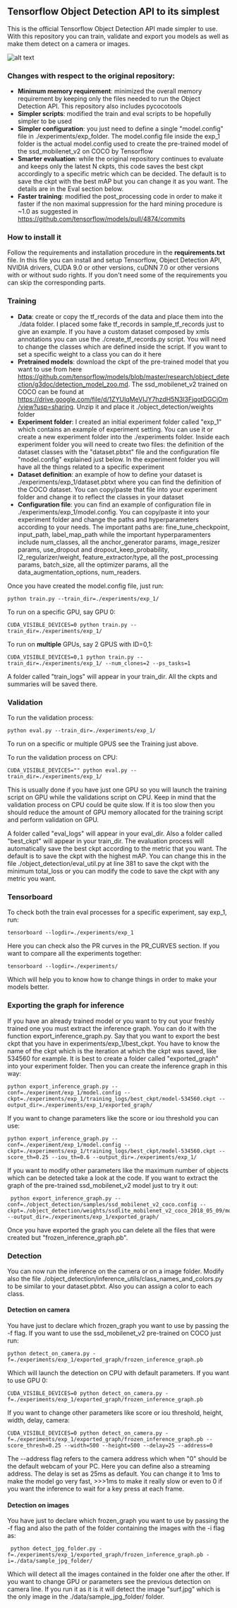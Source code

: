 ## Tensorflow Object Detection API to its simplest

This is the official Tensorflow Object Detection API made simpler to use. With this repository you can train, validate and export you models as well as make them detect on a camera or images.

![alt text](https://raw.githubusercontent.com/simo23/tf-object-detection-api/master/data/surf_det.png)

### Changes with respect to the original repository:

- **Minimum memory requirement**: minimized the overall memory requirement by keeping only the files needed to run the Object Detection API. This repository also includes pycocotools
- **Simpler scripts**: modified the train and eval scripts to be hopefully simpler to be used
- **Simpler configuration**: you just need to define a single "model.config" file in ./experiments/exp_folder. The model.config file inside the exp_1 folder is the actual model.config used to create the pre-trained model of the ssd_mobilenet_v2 on COCO by Tensorflow
- **Smarter evaluation**: while the original repository continues to evaluate and keeps only the latest N ckpts, this code saves the best ckpt accordingly to a specific metric which can be decided. The default is to save the ckpt with the best mAP but you can change it as you want. The details are in the Eval section below. 
- **Faster training**: modified the post_processing code in order to make it faster if the non maximal suppression for the hard mining procedure is ~1.0 as suggested in https://github.com/tensorflow/models/pull/4874/commits

### How to install it

Follow the requirements and installation procedure in the **requirements.txt** file. In this file you can install and setup Tensorflow, Object Detection API, NVIDIA drivers, CUDA 9.0 or other versions, cuDNN 7.0 or other versions with or without sudo rights. If you don't need some of the requirements you can skip the corresponding parts. 

### Training 

- **Data**: create or copy the tf_records of the data and place them into the ./data folder. I placed some fake tf_records in sample_tf_records just to give an example. If you have a custom dataset composed by xmls annotations you can use the ./create_tf_records.py script. You will need to change the classes which are defined inside the script. If you want to set a specific weight to a class you can do it here
- **Pretrained models**: download the ckpt of the pre-trained model that you want to use from here https://github.com/tensorflow/models/blob/master/research/object_detection/g3doc/detection_model_zoo.md. The ssd_mobilenet_v2 trained on COCO can be found at https://drive.google.com/file/d/1ZYUlqMeVIJY7hzdH5N3l3FjqotDGCjOm/view?usp=sharing. Unzip it and place it ./object_detection/weights folder 
- **Experiment folder**: I created an initial experiment folder called "exp_1" which contains an example of experiment setting. You can use it or create a new experiment folder into the ./experiments folder. Inside each experiment folder you will need to create two files: the definition of the dataset classes with the "dataset.pbtxt" file and the configuration file "model.config" explained just below. In the experiment folder you will have all the things related to a specific experiment 
- **Dataset definition**: an example of how to define your dataset is ./experiments/exp_1/dataset.pbtxt where you can find the definition of the COCO dataset. You can copy/paste that file into your experiment folder and change it to reflect the classes in your dataset
- **Configuration file**: you can find an example of configuration file in ./experiments/exp_1/model.config. You can copy/paste it into your experiment folder and change the paths and hyperparameters according to your needs. The important paths are: fine_tune_checkpoint, input_path, label_map_path while the important hyperparamenters include num_classes, all the anchor_generator params, image_resizer params, use_dropout and dropout_keep_probability, l2_regularizer/weight, feature_extractor/type, all the post_processing params, batch_size, all the optimizer params, all the data_augmentation_options, num_readers. 

Once you have created the model.config file, just run:

    python train.py --train_dir=./experiments/exp_1/

To run on a specific GPU, say GPU 0:

    CUDA_VISIBLE_DEVICES=0 python train.py --train_dir=./experiments/exp_1/

To run on **multiple** GPUs, say 2 GPUS with ID=0,1:

    CUDA_VISIBLE_DEVICES=0,1 python train.py --train_dir=./experiments/exp_1/ --num_clones=2 --ps_tasks=1

A folder called "train_logs" will appear in your train_dir. All the ckpts and summaries will be saved there.
    
### Validation

To run the validation process:

    python eval.py --train_dir=./experiments/exp_1/

To run on a specific or multiple GPUS see the Training just above.

To run the validation process on CPU:

    CUDA_VISIBLE_DEVICES="" python eval.py --train_dir=./experiments/exp_1/

This is usually done if you have just one GPU so you will launch the training script on GPU while the validations script on CPU. Keep in mind that the validation process on CPU could be quite slow. If it is too slow then you should reduce the amount of GPU memory allocated for the training script and perform validation on GPU.

A folder called "eval_logs" will appear in your eval_dir. Also a folder called "best_ckpt" will appear in your train_dir. The evaluation process will automatically save the best
ckpt according to the metric that you want. The default is to save the ckpt with the highest mAP. You can change this in the file ./object_detection/eval_util.py at line 381 to save the ckpt with the minimum total_loss or you can modify the code to save the ckpt with any metric you want. 
    
### Tensorboard

To check both the train eval processes for a specific experiment, say exp_1, run:

    tensorboard --logdir=./experiments/exp_1
    
Here you can check also the PR curves in the PR_CURVES section. If you want to compare all the experiments together:

    tensorboard --logdir=./experiments/

Which will help you to know how to change things in order to make your models better.

### Exporting the graph for inference

If you have an already trained model or you want to try out your freshly trained one you must extract the inference graph. You can do it with the function  export_inference_graph.py. Say that you want to export the best ckpt that you have in experiments/exp_1/best_ckpt. You have to know the name of the ckpt which is the iteration at which the ckpt was saved, like 534560 for example. It is best to create a folder called "exported_graph" into your experiment folder. Then you can create the inference graph in this way:

    python export_inference_graph.py --conf=./experiment/exp_1/model.config --ckpt=./experiments/exp_1/training_logs/best_ckpt/model-534560.ckpt --output_dir=./experiments/exp_1/exported_graph/

If you want to change parameters like the score or iou threshold you can use:

    python export_inference_graph.py --conf=./experiment/exp_1/model.config --ckpt=./experiments/exp_1/training_logs/best_ckpt/model-534560.ckpt --score_th=0.25 --iou_th=0.6 --output_dir=./experiments/exp_1/

If you want to modify other parameters like the maximum number of objects which can be detected take a look at the code. If you want to extract the graph of the pre-trained ssd_mobilenet_v2 model just to try it out:

     python export_inference_graph.py --conf=./object_detection/samples/ssd_mobilenet_v2_coco.config --ckpt=./object_detection/weights/ssdlite_mobilenet_v2_coco_2018_05_09/model.ckpt --output_dir=./experiments/exp_1/exported_graph/

Once you have exported the graph you can delete all the files that were created but "frozen_inference_graph.pb".

### Detection

You can now run the inference on the camera or on a image folder. Modify also the file ./object_detection/inference_utils/class_names_and_colors.py to be similar to your dataset.pbtxt. Also you can assign a color to each class.

#### Detection on camera

You have just to declare which frozen_graph you want to use by passing the -f flag. If you want to use the ssd_mobilenet_v2 pre-trained on COCO just run:

    python detect_on_camera.py -f=./experiments/exp_1/exported_graph/frozen_inference_graph.pb

Which will launch the detection on CPU with default parameters. If you want to use GPU 0:

    CUDA_VISIBLE_DEVICES=0 python detect_on_camera.py -f=./experiments/exp_1/exported_graph/frozen_inference_graph.pb

If you want to change other parameters like score or iou threshold, height, width, delay, camera:

    CUDA_VISIBLE_DEVICES=0 python detect_on_camera.py -f=./experiments/exp_1/exported_graph/frozen_inference_graph.pb --score_thresh=0.25 --width=500 --height=500 --delay=25 --address=0

The --address flag refers to the camera address which when "0" should be the default webcam of your PC. Here you can define also a streaming address. The delay is set as 25ms as default. You can change it to 1ms to make the model go very fast, >>>1ms to make it really slow or even to 0 if you want the inference to wait for a key press at each frame. 

#### Detection on images

You have just to declare which frozen_graph you want to use by passing the -f flag and also the path of the folder containing the images with the -i flag as: 

     python detect_jpg_folder.py -f=./experiments/exp_1/exported_graph/frozen_inference_graph.pb -i=./data/sample_jpg_folder/ 

Which will detect all the images contained in the folder one after the other. If you want to change GPU or parameters see the previous detection on camera line. If you run it as it is it will detect the image "surf.jpg" which is the only image in the ./data/sample_jpg_folder/ folder. 

